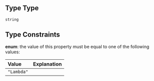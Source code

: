 ## Type Type

`string`

## Type Constraints

**enum**: the value of this property must be equal to one of the following values:

| Value      | Explanation |
| :--------- | :---------- |
| `"Lambda"` |             |
